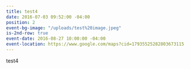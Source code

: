 ```yaml
---
title: test4
date: 2016-07-03 09:52:00 -04:00
position: 2
event-bg-image: "/uploads/test%20image.jpeg"
is-2nd-row: true
event-date: 2016-08-27 10:00:00 -04:00
event-location: https://www.google.com/maps?cid=17935525282803673115
---
```


test4
